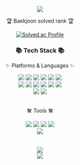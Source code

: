 
<div align=center>
	<img src="https://capsule-render.vercel.app/api?type=waving&color=auto&height=200&section=header&text=Hurjun%20Github!&fontSize=90" />	
</div>
<div align=center>
<p>🏆 Baekjoon solved rank 🏆</p>

[![Solved.ac Profile](http://mazassumnida.wtf/api/v2/generate_badge?boj=hurjun96)](https://solved.ac/hurjun96)
	<h3>📚 Tech Stack 📚</h3>
	<p>✨ Platforms & Languages ✨</p>
</div>
<div align="center">
	<img src="https://img.shields.io/badge/AWS-007396?style=flat&logo=HTML5&logoColor=white" />
	<img src="https://img.shields.io/badge/Java-007396?style=flat&logo=HTML5&logoColor=white" />
        <img src="https://img.shields.io/badge/SPRING-E34F26?style=flat&logo=HTML5&logoColor=white" />
	<img src="https://img.shields.io/badge/HTML5-E34F26?style=flat&logo=HTML5&logoColor=white" />
	<img src="https://img.shields.io/badge/CSS3-1572B6?style=flat&logo=CSS3&logoColor=white" />
	<img src="https://img.shields.io/badge/JavaScript-F7DF1E?style=flat&logo=JavaScript&logoColor=white" />
	<br>
    <img src="https://img.shields.io/badge/Python-3776AB?style=flat&logo=Python&logoColor=white" />
	<img src="https://img.shields.io/badge/npm-CB3837?style=flat&logo=npm&logoColor=white" />
	<img src="https://img.shields.io/badge/Git-F05032?style=flat&logo=Git&logoColor=white" />
	<img src="https://img.shields.io/badge/WebRTC-333333?style=flat&logo=WebRTC&logoColor=white" />
	<img src="https://img.shields.io/badge/React-61DAFB?style=flat&logo=React&logoColor=white" />
    <img src="https://img.shields.io/badge/Vue.js-4FC08D?style=flat&logo=Vue.js&logoColor=white" />
	<br>
	<img src="https://img.shields.io/badge/Linux-FCC624?style=flat&logo=Linux&logoColor=white" />
    <img src="https://img.shields.io/badge/macOS-000000?style=flat&logo=macOS&logoColor=white" />
</div>
<br>
<div align=center>
	<p>🛠 Tools 🛠</p>
</div>
<div align=center>
	<img src="https://img.shields.io/badge/Webstorm%20IDE-2C2255?style=flat&logo=EclipseIDE&logoColor=white" />
	<img src="https://img.shields.io/badge/Intellij IDEA%20IDE-2C2255?style=flat&logo=EclipseIDE&logoColor=white" />
	<img src="https://img.shields.io/badge/Eclipse%20IDE-2C2255?style=flat&logo=EclipseIDE&logoColor=white" />
	<img src="https://img.shields.io/badge/Visual%20Studio%20Code-007ACC?style=flat&logo=VisualStudioCode&logoColor=white" />
	<br>
	<img src="https://img.shields.io/badge/GitHub-181717?style=flat&logo=GitHub&logoColor=white" />
</div>
<br>

<div align=center>
	<br>
<img src="https://github-readme-stats.vercel.app/api/top-langs/?username=hurjun&layout=compact">
<br>
<img src="https://github-readme-stats.vercel.app/api?username=hurjun&show_icons=true">


</div>
